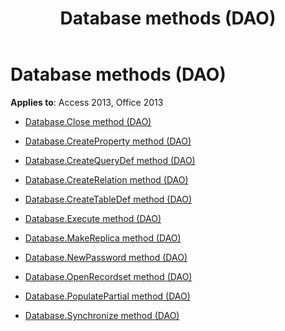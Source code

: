 ﻿---
title: Database methods (DAO)
TOCTitle: Methods
ms:assetid: fa1895d9-3ec0-4673-9cf0-6f5fac3223e2
ms:mtpsurl: https://msdn.microsoft.com/library/Dn180179(v=office.15)
ms:contentKeyID: 52075128
ms.date: 09/18/2015
mtps_version: v=office.15
---

# Database methods (DAO)


**Applies to**: Access 2013, Office 2013



  - [Database.Close method (DAO)](database-close-method-dao.md)

  - [Database.CreateProperty method (DAO)](database-createproperty-method-dao.md)

  - [Database.CreateQueryDef method (DAO)](database-createquerydef-method-dao.md)

  - [Database.CreateRelation method (DAO)](database-createrelation-method-dao.md)

  - [Database.CreateTableDef method (DAO)](database-createtabledef-method-dao.md)

  - [Database.Execute method (DAO)](database-execute-method-dao.md)

  - [Database.MakeReplica method (DAO)](database-makereplica-method-dao.md)

  - [Database.NewPassword method (DAO)](database-newpassword-method-dao.md)

  - [Database.OpenRecordset method (DAO)](database-openrecordset-method-dao.md)

  - [Database.PopulatePartial method (DAO)](database-populatepartial-method-dao.md)

  - [Database.Synchronize method (DAO)](database-synchronize-method-dao.md)

